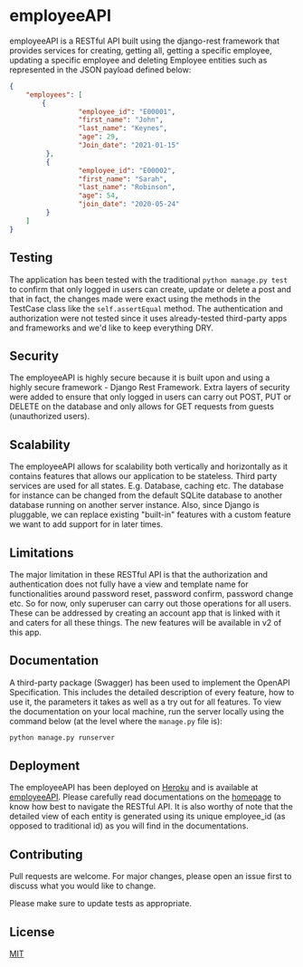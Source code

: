 # employeeAPI

employeeAPI is a RESTful API built using the django-rest framework that provides services for creating, getting all, getting a specific
employee, updating a specific employee and deleting Employee entities such as represented in the JSON payload defined below:
```JSON
{
    "employees": [
        {
                 "employee_id": "E00001",
                 "first_name": "John",
                 "last_name": "Keynes",
                 "age": 29,
                 "Join_date": "2021-01-15"
         },
         {
                 "employee_id": "E00002",
                 "first_name": "Sarah",
                 "last_name": "Robinson",
                 "age": 54,
                 "join_date": "2020-05-24"
         }
    ]
}
```
## Testing

The application has been tested with the traditional ```python manage.py test``` to confirm that only logged in users can create, update or delete a post and that in fact, the changes made were exact using the methods in the TestCase class like the ```self.assertEqual``` method. 
The authentication and authorization were not tested since it uses already-tested third-party apps and frameworks and we'd like to keep everything DRY.

## Security

The employeeAPI is highly secure because it is built upon and using a highly secure framework - Django Rest Framework. Extra layers of security were added to ensure that only logged in users can carry out POST, PUT or DELETE on the database and only allows for GET requests from guests (unauthorized users).

## Scalability

The employeeAPI allows for scalability both vertically and horizontally as it contains features that allows our application to be stateless. Third party services are used for all states. E.g. Database, caching etc. The database for instance can be changed from the default SQLite database to another database running on another server instance.  Also, since Django is pluggable, we can replace existing "built-in" features with a custom feature we want to add support for in later times.

## Limitations

The major limitation in these RESTful API is that the authorization and authentication does not fully have a view and template name for functionalities around password reset, password confirm, password change etc. So for now, only superuser can carry out those operations for all users. These can be addressed by creating an account app that is linked with it and caters for all these things. The new features will be available in v2 of this app.

## Documentation

A third-party package (Swagger) has been used to implement the OpenAPI Specification. This includes the detailed description of every feature, how to use it, the parameters it takes as well as a try out for all features. To view the documentation on your local machine, run the server locally using the command below (at the level where the ```manage.py``` file is):
```bash
python manage.py runserver
```

## Deployment

The employeeAPI has been deployed on [Heroku](https://heroku.com) and is available at [employeeAPI](https://employeewebapi.herokuapp.com/).
Please carefully read documentations on the [homepage](https://employeewebapi.herokuapp.com/) to know how best to navigate the RESTful API.
It is also worthy of note that the detailed view of each entity is generated using its unique employee_id (as opposed to traditional id) as you will find in the documentations.

## Contributing
Pull requests are welcome. For major changes, please open an issue first to discuss what you would like to change.

Please make sure to update tests as appropriate.

## License
[MIT](https://choosealicense.com/licenses/mit/)
